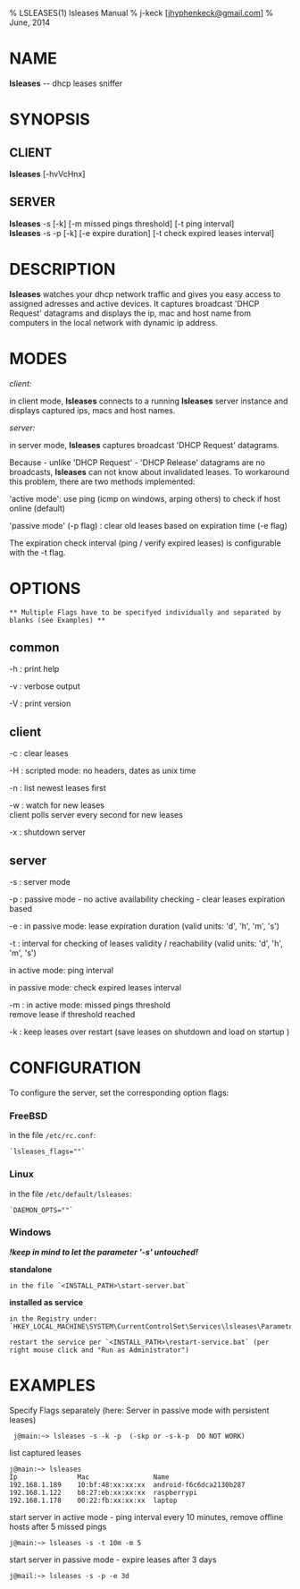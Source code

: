 % LSLEASES(1) lsleases Manual 
% j-keck [jhyphenkeck@gmail.com]
% June, 2014
  
# NAME

**lsleases** -- dhcp leases sniffer


   
# SYNOPSIS

## CLIENT
  
**lsleases** [-hvVcHnx] 

## SERVER
  
**lsleases** -s [-k]  [-m missed pings threshold]  [-t ping interval]\
**lsleases** -s -p [-k]  [-e expire duration]  [-t check expired leases interval]
  
  
# DESCRIPTION

**lsleases** watches your dhcp network traffic and gives you easy access to assigned adresses and active devices.
It captures broadcast 'DHCP Request' datagrams and displays the ip, mac and host name from computers in the local network with dynamic ip address.

  

# MODES

*client:*

in client mode, **lsleases** connects to a running **lsleases** server instance and displays captured ips, macs and host names. 


*server:*

in server mode, **lsleases** captures broadcast 'DHCP Request' datagrams.



Because - unlike 'DHCP Request' - 'DHCP Release' datagrams are no broadcasts, **lsleases** can not know about invalidated leases. To workaround this problem, there are two methods implemented:

'active mode': use ping (icmp on windows, arping others) to check if host online (default)



'passive mode'  (-p flag) : clear old leases based on expiration time (-e flag)

The expiration check interval (ping / verify expired leases) is configurable with the -t flag.


  
# OPTIONS
    ** Multiple Flags have to be specifyed individually and separated by blanks (see Examples) **
## common
-h
:    print help
  
-v
:    verbose output
  
-V
:    print version

    
## client
-c
:    clear leases

-H
:    scripted mode: no headers, dates as unix time
  
-n
:    list newest leases first

-w
:    watch for new leases\
client polls server every second for new leases  
  

-x
:    shutdown server

    
## server
-s
:    server mode

-p
:    passive mode - no active availability checking - clear leases expiration based

-e
:   in passive mode: lease expiration duration (valid units: 'd', 'h', 'm', 's') 
  
-t
:   interval for checking of leases validity / reachability (valid units: 'd', 'h', 'm', 's') 

in active mode: ping interval

in passive mode: check expired leases interval

-m
:   in active mode: missed pings threshold \
remove lease if threshold reached

-k
:   keep leases over restart (save leases on shutdown and load on startup )


# CONFIGURATION
  
To configure the server, set the corresponding option flags:

### FreeBSD
  in the file `/etc/rc.conf`:

    `lsleases_flags=""`

### Linux
  in the file `/etc/default/lsleases`:

    `DAEMON_OPTS=""`

### Windows
  ***!keep in mind to let the parameter '-s' untouched!***

  **standalone**
  
    in the file `<INSTALL_PATH>\start-server.bat`

  **installed as service**
  
    in the Registry under: `HKEY_LOCAL_MACHINE\SYSTEM\CurrentControlSet\Services\lsleases\Parameters\AppParameters`

    restart the service per `<INSTALL_PATH>\restart-service.bat` (per right mouse click and "Run as Administrator")

# EXAMPLES


Specify Flags separately (here: Server in passive mode with persistent leases) 

     j@main:~> lsleases -s -k -p  (-skp or -s-k-p  DO NOT WORK)
    
    
list captured leases
  
    j@main:~> lsleases
    Ip               Mac                Name
    192.168.1.189    10:bf:48:xx:xx:xx  android-f6c6dca2130b287
    192.168.1.122    b8:27:eb:xx:xx:xx  raspberrypi
    192.168.1.178    00:22:fb:xx:xx:xx  laptop

  
start server in active mode - ping interval every 10 minutes, remove offline hosts after 5 missed pings

    j@main:~> lsleases -s -t 10m -m 5

  
start server in passive mode - expire leases after 3 days

    j@mail:~> lsleases -s -p -e 3d
